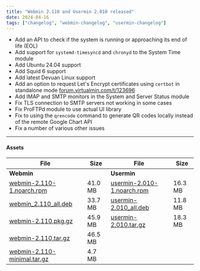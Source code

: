 ```yaml
---
title: "Webmin 2.110 and Usermin 2.010 released"
date: 2024-04-16
tags: ["changelog", "webmin-changelog", "usermin-changelog"]
---
```

* Add an API to check if the system is running or approaching its end of life (EOL)
* Add support for `systemd-timesyncd` and `chronyd` to the System Time module
* Add Ubuntu 24.04 support
* Add Squid 6 support
* Add latest Devuan Linux support
* Add an option to request Let's Encrypt certificates using `certbot` in standalone mode [forum.virtualmin.com/t/123696](http://forum.virtualmin.com/t/webmin-ssl-certificate-with-lets-encrypt-directly-obtain-certificate-without-requiring-apache-or-nginx/123696/)
* Add IMAP and SMTP monitors in the System and Server Status module
* Fix TLS connection to SMTP servers not working in some cases
* Fix ProFTPd module to use actual UI library
* Fix to using the `qrencode` command to generate QR codes locally instead of the remote Google Chart API
* Fix a number of various other issues

---

#### Assets

| File                       | Size | File                       | Size |
| -------------------------- | -----| -------------------------- | ---- |
| **Webmin**                 |      | **Usermin**                |      |
|[webmin-2.110-1.noarch.rpm](https://github.com/webmin/webmin/releases/download/2.110/webmin-2.110-1.noarch.rpm) | 41.0 MB | [usermin-2.010-1.noarch.rpm](https://github.com/webmin/usermin/releases/download/2.010/usermin-2.010-1.noarch.rpm)    | 16.3 MB |
|[webmin_2.110_all.deb](https://github.com/webmin/webmin/releases/download/2.110/webmin_2.110_all.deb)           | 33.7 MB | [usermin-2.010_all.deb](https://github.com/webmin/usermin/releases/download/2.010/usermin_2.010_all.deb)              | 11.8 MB |
|[webmin-2.110.pkg.gz](https://github.com/webmin/webmin/releases/download/2.110/webmin-2.110.pkg.gz)             | 45.9 MB | [usermin-2.010.tar.gz](https://github.com/webmin/usermin/releases/download/2.010/usermin-2.010.tar.gz)                | 18.3 MB |
|[webmin-2.110.tar.gz](https://github.com/webmin/webmin/releases/download/2.110/webmin-2.110.tar.gz)             | 46.5 MB | | |
|[webmin-2.110-minimal.tar.gz](https://github.com/webmin/webmin/releases/download/2.110/webmin-2.110-minimal.tar.gz) | 4.7 MB | |

